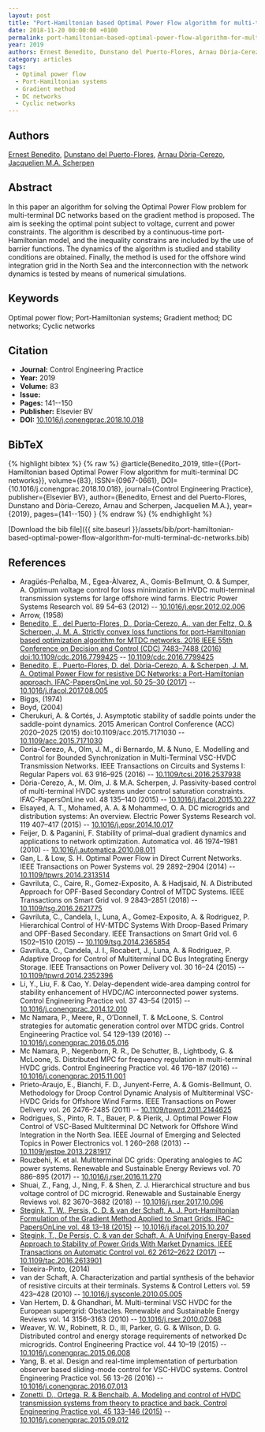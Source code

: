 ```yaml
---
layout: post
title: "Port-Hamiltonian based Optimal Power Flow algorithm for multi-terminal DC networks"
date: 2018-11-20 00:00:00 +0100
permalink: port-hamiltonian-based-optimal-power-flow-algorithm-for-multi-terminal-dc-networks
year: 2019
authors: Ernest Benedito, Dunstano del Puerto-Flores, Arnau Dòria-Cerezo, Jacquelien M.A. Scherpen
category: articles
tags:
  - Optimal power flow
  - Port-Hamiltonian systems
  - Gradient method
  - DC networks
  - Cyclic networks
---
```

 
## Authors
[Ernest Benedito](authors/ernest-benedito), [Dunstano del Puerto-Flores](authors/dunstano-del-puerto-flores), [Arnau Dòria-Cerezo](authors/arnau-doria-cerezo), [Jacquelien M.A. Scherpen](authors/jacquelien-m-a-scherpen)
 
## Abstract
In this paper an algorithm for solving the Optimal Power Flow problem for multi-terminal DC networks based on the gradient method is proposed. The aim is seeking the optimal point subject to voltage, current and power constraints. The algorithm is described by a continuous-time port-Hamiltonian model, and the inequality constrains are included by the use of barrier functions. The dynamics of the algorithm is studied and stability conditions are obtained. Finally, the method is used for the offshore wind integration grid in the North Sea and the interconnection with the network dynamics is tested by means of numerical simulations.
 
## Keywords
Optimal power flow; Port-Hamiltonian systems; Gradient method; DC networks; Cyclic networks
 
## Citation
- **Journal:** Control Engineering Practice
- **Year:** 2019
- **Volume:** 83
- **Issue:** 
- **Pages:** 141--150
- **Publisher:** Elsevier BV
- **DOI:** [10.1016/j.conengprac.2018.10.018](https://doi.org/10.1016/j.conengprac.2018.10.018)
 
## BibTeX
{% highlight bibtex %}
{% raw %}
@article{Benedito_2019,
  title={{Port-Hamiltonian based Optimal Power Flow algorithm for multi-terminal DC networks}},
  volume={83},
  ISSN={0967-0661},
  DOI={10.1016/j.conengprac.2018.10.018},
  journal={Control Engineering Practice},
  publisher={Elsevier BV},
  author={Benedito, Ernest and del Puerto-Flores, Dunstano and Dòria-Cerezo, Arnau and Scherpen, Jacquelien M.A.},
  year={2019},
  pages={141--150}
}
{% endraw %}
{% endhighlight %}
 
[Download the bib file]({{ site.baseurl }}/assets/bib/port-hamiltonian-based-optimal-power-flow-algorithm-for-multi-terminal-dc-networks.bib)
 
## References
- Aragüés-Peñalba, M., Egea-Àlvarez, A., Gomis-Bellmunt, O. & Sumper, A. Optimum voltage control for loss minimization in HVDC multi-terminal transmission systems for large offshore wind farms. Electric Power Systems Research vol. 89 54–63 (2012) -- [10.1016/j.epsr.2012.02.006](https://doi.org/10.1016/j.epsr.2012.02.006)
- Arrow, (1958)
- [Benedito, E., del Puerto-Flores, D., Doria-Cerezo, A., van der Feltz, O. & Scherpen, J. M. A. Strictly convex loss functions for port-Hamiltonian based optimization algorithm for MTDC networks. 2016 IEEE 55th Conference on Decision and Control (CDC) 7483–7488 (2016) doi:10.1109/cdc.2016.7799425](strictly-convex-loss-functions-for-port-hamiltonian-based-optimization-algorithm-for-mtdc-networks) -- [10.1109/cdc.2016.7799425](https://doi.org/10.1109/cdc.2016.7799425)
- [Benedito, E., Puerto-Flores, D. del, Dòria-Cerezo, A. & Scherpen, J. M. A. Optimal Power Flow for resistive DC Networks: a Port-Hamiltonian approach. IFAC-PapersOnLine vol. 50 25–30 (2017)](optimal-power-flow-for-resistive-dc-networks-a-port-hamiltonian-approach) -- [10.1016/j.ifacol.2017.08.005](https://doi.org/10.1016/j.ifacol.2017.08.005)
- Biggs, (1974)
- Boyd, (2004)
- Cherukuri, A. & Cortés, J. Asymptotic stability of saddle points under the saddle-point dynamics. 2015 American Control Conference (ACC) 2020–2025 (2015) doi:10.1109/acc.2015.7171030 -- [10.1109/acc.2015.7171030](https://doi.org/10.1109/acc.2015.7171030)
- Doria-Cerezo, A., Olm, J. M., di Bernardo, M. & Nuno, E. Modelling and Control for Bounded Synchronization in Multi-Terminal VSC-HVDC Transmission Networks. IEEE Transactions on Circuits and Systems I: Regular Papers vol. 63 916–925 (2016) -- [10.1109/tcsi.2016.2537938](https://doi.org/10.1109/tcsi.2016.2537938)
- Dòria-Cerezo, A., M. Olm, J. & M.A. Scherpen, J. Passivity-based control of multi-terminal HVDC systems under control saturation constraints. IFAC-PapersOnLine vol. 48 135–140 (2015) -- [10.1016/j.ifacol.2015.10.227](https://doi.org/10.1016/j.ifacol.2015.10.227)
- Elsayed, A. T., Mohamed, A. A. & Mohammed, O. A. DC microgrids and distribution systems: An overview. Electric Power Systems Research vol. 119 407–417 (2015) -- [10.1016/j.epsr.2014.10.017](https://doi.org/10.1016/j.epsr.2014.10.017)
- Feijer, D. & Paganini, F. Stability of primal–dual gradient dynamics and applications to network optimization. Automatica vol. 46 1974–1981 (2010) -- [10.1016/j.automatica.2010.08.011](https://doi.org/10.1016/j.automatica.2010.08.011)
- Gan, L. & Low, S. H. Optimal Power Flow in Direct Current Networks. IEEE Transactions on Power Systems vol. 29 2892–2904 (2014) -- [10.1109/tpwrs.2014.2313514](https://doi.org/10.1109/tpwrs.2014.2313514)
- Gavriluta, C., Caire, R., Gomez-Exposito, A. & Hadjsaid, N. A Distributed Approach for OPF-Based Secondary Control of MTDC Systems. IEEE Transactions on Smart Grid vol. 9 2843–2851 (2018) -- [10.1109/tsg.2016.2621775](https://doi.org/10.1109/tsg.2016.2621775)
- Gavriluta, C., Candela, I., Luna, A., Gomez-Exposito, A. & Rodriguez, P. Hierarchical Control of HV-MTDC Systems With Droop-Based Primary and OPF-Based Secondary. IEEE Transactions on Smart Grid vol. 6 1502–1510 (2015) -- [10.1109/tsg.2014.2365854](https://doi.org/10.1109/tsg.2014.2365854)
- Gavriluta, C., Candela, J. I., Rocabert, J., Luna, A. & Rodriguez, P. Adaptive Droop for Control of Multiterminal DC Bus Integrating Energy Storage. IEEE Transactions on Power Delivery vol. 30 16–24 (2015) -- [10.1109/tpwrd.2014.2352396](https://doi.org/10.1109/tpwrd.2014.2352396)
- Li, Y., Liu, F. & Cao, Y. Delay-dependent wide-area damping control for stability enhancement of HVDC/AC interconnected power systems. Control Engineering Practice vol. 37 43–54 (2015) -- [10.1016/j.conengprac.2014.12.010](https://doi.org/10.1016/j.conengprac.2014.12.010)
- Mc Namara, P., Meere, R., O’Donnell, T. & McLoone, S. Control strategies for automatic generation control over MTDC grids. Control Engineering Practice vol. 54 129–139 (2016) -- [10.1016/j.conengprac.2016.05.016](https://doi.org/10.1016/j.conengprac.2016.05.016)
- Mc Namara, P., Negenborn, R. R., De Schutter, B., Lightbody, G. & McLoone, S. Distributed MPC for frequency regulation in multi-terminal HVDC grids. Control Engineering Practice vol. 46 176–187 (2016) -- [10.1016/j.conengprac.2015.11.001](https://doi.org/10.1016/j.conengprac.2015.11.001)
- Prieto-Araujo, E., Bianchi, F. D., Junyent-Ferre, A. & Gomis-Bellmunt, O. Methodology for Droop Control Dynamic Analysis of Multiterminal VSC-HVDC Grids for Offshore Wind Farms. IEEE Transactions on Power Delivery vol. 26 2476–2485 (2011) -- [10.1109/tpwrd.2011.2144625](https://doi.org/10.1109/tpwrd.2011.2144625)
- Rodrigues, S., Pinto, R. T., Bauer, P. & Pierik, J. Optimal Power Flow Control of VSC-Based Multiterminal DC Network for Offshore Wind Integration in the North Sea. IEEE Journal of Emerging and Selected Topics in Power Electronics vol. 1 260–268 (2013) -- [10.1109/jestpe.2013.2281917](https://doi.org/10.1109/jestpe.2013.2281917)
- Rouzbehi, K. et al. Multiterminal DC grids: Operating analogies to AC power systems. Renewable and Sustainable Energy Reviews vol. 70 886–895 (2017) -- [10.1016/j.rser.2016.11.270](https://doi.org/10.1016/j.rser.2016.11.270)
- Shuai, Z., Fang, J., Ning, F. & Shen, Z. J. Hierarchical structure and bus voltage control of DC microgrid. Renewable and Sustainable Energy Reviews vol. 82 3670–3682 (2018) -- [10.1016/j.rser.2017.10.096](https://doi.org/10.1016/j.rser.2017.10.096)
- [Stegink, T. W., Persis, C. D. & van der Schaft, A. J. Port-Hamiltonian Formulation of the Gradient Method Applied to Smart Grids. IFAC-PapersOnLine vol. 48 13–18 (2015)](port-hamiltonian-formulation-of-the-gradient-method-applied-to-smart-grids) -- [10.1016/j.ifacol.2015.10.207](https://doi.org/10.1016/j.ifacol.2015.10.207)
- [Stegink, T., De Persis, C. & van der Schaft, A. A Unifying Energy-Based Approach to Stability of Power Grids With Market Dynamics. IEEE Transactions on Automatic Control vol. 62 2612–2622 (2017)](a-unifying-energy-based-approach-to-stability-of-power-grids-with-market-dynamics) -- [10.1109/tac.2016.2613901](https://doi.org/10.1109/tac.2016.2613901)
- Teixeira-Pinto, (2014)
- van der Schaft, A. Characterization and partial synthesis of the behavior of resistive circuits at their terminals. Systems &amp; Control Letters vol. 59 423–428 (2010) -- [10.1016/j.sysconle.2010.05.005](https://doi.org/10.1016/j.sysconle.2010.05.005)
- Van Hertem, D. & Ghandhari, M. Multi-terminal VSC HVDC for the European supergrid: Obstacles. Renewable and Sustainable Energy Reviews vol. 14 3156–3163 (2010) -- [10.1016/j.rser.2010.07.068](https://doi.org/10.1016/j.rser.2010.07.068)
- Weaver, W. W., Robinett, R. D., III, Parker, G. G. & Wilson, D. G. Distributed control and energy storage requirements of networked Dc microgrids. Control Engineering Practice vol. 44 10–19 (2015) -- [10.1016/j.conengprac.2015.06.008](https://doi.org/10.1016/j.conengprac.2015.06.008)
- Yang, B. et al. Design and real-time implementation of perturbation observer based sliding-mode control for VSC-HVDC systems. Control Engineering Practice vol. 56 13–26 (2016) -- [10.1016/j.conengprac.2016.07.013](https://doi.org/10.1016/j.conengprac.2016.07.013)
- [Zonetti, D., Ortega, R. & Benchaib, A. Modeling and control of HVDC transmission systems from theory to practice and back. Control Engineering Practice vol. 45 133–146 (2015)](modeling-and-control-of-hvdc-transmission-systems-from-theory-to-practice-and-back) -- [10.1016/j.conengprac.2015.09.012](https://doi.org/10.1016/j.conengprac.2015.09.012)

